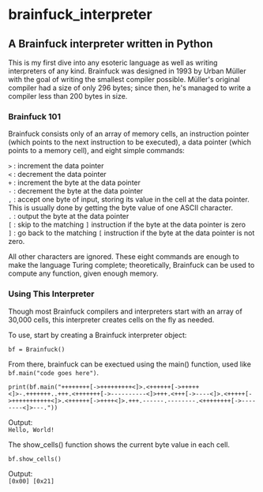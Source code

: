 # brainfuck_interpreter
## A Brainfuck interpreter written in Python

This is my first dive into any esoteric language as well as writing interpreters of any kind. Brainfuck was designed in 1993 by Urban
Müller with the goal of writing the smallest compiler possible. Müller's original compiler had a size of only 296 bytes; since then, he's managed to write a compiler less than 200 bytes in size.

### Brainfuck 101
Brainfuck consists only of an array of memory cells, an instruction pointer (which points to the next instruction to be executed), a data pointer (which points to a memory cell), and eight simple commands:

  ```>``` : increment the data pointer  
  ```<``` : decrement the data pointer  
  ```+``` : increment the byte at the data pointer  
  ```-``` : decrement the byte at the data pointer  
  ```,``` : accept one byte of input, storing its value in the cell at the data pointer. This is usually done by getting the byte value of one ASCII character.  
  ```.``` : output the byte at the data pointer  
  ```[``` : skip to the matching ```]``` instruction if the byte at the data pointer is zero  
  ```]``` : go back to the matching ```[``` instruction if the byte at the data pointer is not zero.  

All other characters are ignored. These eight commands are enough to make the language Turing complete; theoretically, Brainfuck can be used to compute any function, given enough memory.

### Using This Interpreter
Though most Brainfuck compilers and interpreters start with an array of 30,000 cells, this interpreter creates cells on the fly as needed.

To use, start by creating a Brainfuck interpreter object:


```bf = Brainfuck()```

From there, brainfuck can be exectued using the main() function, used like ```bf.main("code goes here")```.

```
print(bf.main("++++++++[->+++++++++<]>.<++++++[->+++++<]>-.+++++++..+++.<+++++++[->----------<]>+++.<+++[->----<]>.<+++++[->+++++++++++<]>.<++++++[->++++<]>.+++.------.--------.<++++++++[->--------<]>---."))
```

Output:  
```Hello, World!```

The show_cells() function shows the current byte value in each cell.

```
bf.show_cells()
```

Output:  
```[0x00] [0x21]```
